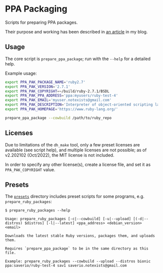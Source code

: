 # PPA Packaging

Scripts for preparing PPA packages.

Their purpose and working has been described in [an article](https://saveriomiroddi.github.io/Learn-to-prepare-PPA-packages-by-setting-up-a-Ruby-PPA/) in my blog.

## Usage

The core script is `prepare_ppa_package`; run with the `--help` for a detailed help.

Example usage:

```sh
export PPA_PAK_PACKAGE_NAME='ruby2.7'
export PPA_PAK_VERSION='2.7.1'
export PPA_PAK_COPYRIGHT=~/build/ruby-2.7.1/BSDL
export PPA_PAK_PPA_ADDRESS='ppa:myusers/ruby-test-4'
export PPA_PAK_EMAIL='myuser.notexists@gmail.com'
export PPA_PAK_DESCRIPTION='Interpreter of object-oriented scripting language Ruby'
export PPA_PAK_HOMEPAGE='https://www.ruby-lang.org/'

prepare_ppa_package --cowbuild /path/to/ruby_repo
```

## Licenses

Due to limitations of the `dh_make` tool, only a few preset licenses are available (see script help), and multiple licenses are not possible; as of v2.202102 (Oct/2022), the MIT license is not included.

In order to specify any other license(s), create a license file, and set it as `PPA_PAK_COPYRIGHT` value.

## Presets

The [`presets`](presets/) directory includes preset scripts for some programs, e.g. `prepare_ruby_packages`:

```
$ prepare_ruby_packages --help

Usage: prepare_ruby_packages [-c|--cowbuild] [-u|--upload] [(-d|--distros) $distros] [-l|--latest] <ppa_address> <debian_version> <email>

Downloads the latest stable Ruby versions, packages them, and uploads them.

Requires `prepare_ppa_package` to be in the same directory as this file.

Example: prepare_ruby_packages --cowbuild --upload --distros bionic ppa:saverio/ruby-test-4 sav1 saverio.notexists@gmail.com
```
